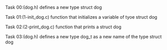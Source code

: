 Task 00:(dog.h)
defines a new type struct dog

Task 01:(1-init_dog.c)
function that initializes a variable of tyoe struct dog

Task 02:(2-print_dog.c)
function that prints a struct dog

Task 03:(dog.h)
defines a new type dog_t as a new name of the type struct dog
